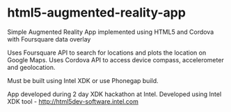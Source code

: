html5-augmented-reality-app
===========================

Simple Augmented Reality App implemented using HTML5 and Cordova with Foursquare data overlay

Uses Foursquare API to search for locations and plots the location on Google Maps.
Uses Cordova API to access device compass, accelerometer and geolocation.

Must be built using Intel XDK or use Phonegap build.

App developed during 2 day XDK hackathon at Intel.
Developed using Intel XDK tool - http://html5dev-software.intel.com
